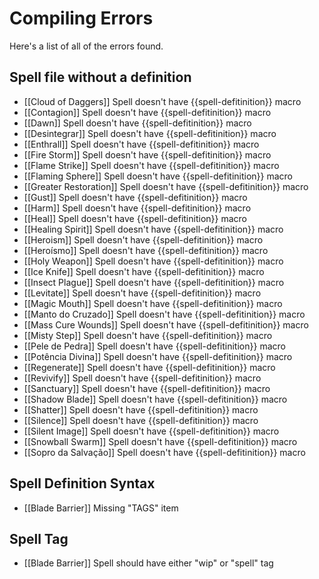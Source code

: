 # Compiling Errors
Here's a list of all of the errors found.

## Spell file without a definition
- [[Cloud of Daggers]] Spell doesn't have {{spell-defitinition}} macro
- [[Contagion]] Spell doesn't have {{spell-defitinition}} macro
- [[Dawn]] Spell doesn't have {{spell-defitinition}} macro
- [[Desintegrar]] Spell doesn't have {{spell-defitinition}} macro
- [[Enthrall]] Spell doesn't have {{spell-defitinition}} macro
- [[Fire Storm]] Spell doesn't have {{spell-defitinition}} macro
- [[Flame Strike]] Spell doesn't have {{spell-defitinition}} macro
- [[Flaming Sphere]] Spell doesn't have {{spell-defitinition}} macro
- [[Greater Restoration]] Spell doesn't have {{spell-defitinition}} macro
- [[Gust]] Spell doesn't have {{spell-defitinition}} macro
- [[Harm]] Spell doesn't have {{spell-defitinition}} macro
- [[Heal]] Spell doesn't have {{spell-defitinition}} macro
- [[Healing Spirit]] Spell doesn't have {{spell-defitinition}} macro
- [[Heroism]] Spell doesn't have {{spell-defitinition}} macro
- [[Heroísmo]] Spell doesn't have {{spell-defitinition}} macro
- [[Holy Weapon]] Spell doesn't have {{spell-defitinition}} macro
- [[Ice Knife]] Spell doesn't have {{spell-defitinition}} macro
- [[Insect Plague]] Spell doesn't have {{spell-defitinition}} macro
- [[Levitate]] Spell doesn't have {{spell-defitinition}} macro
- [[Magic Mouth]] Spell doesn't have {{spell-defitinition}} macro
- [[Manto do Cruzado]] Spell doesn't have {{spell-defitinition}} macro
- [[Mass Cure Wounds]] Spell doesn't have {{spell-defitinition}} macro
- [[Misty Step]] Spell doesn't have {{spell-defitinition}} macro
- [[Pele de Pedra]] Spell doesn't have {{spell-defitinition}} macro
- [[Potência Divina]] Spell doesn't have {{spell-defitinition}} macro
- [[Regenerate]] Spell doesn't have {{spell-defitinition}} macro
- [[Revivify]] Spell doesn't have {{spell-defitinition}} macro
- [[Sanctuary]] Spell doesn't have {{spell-defitinition}} macro
- [[Shadow Blade]] Spell doesn't have {{spell-defitinition}} macro
- [[Shatter]] Spell doesn't have {{spell-defitinition}} macro
- [[Silence]] Spell doesn't have {{spell-defitinition}} macro
- [[Silent Image]] Spell doesn't have {{spell-defitinition}} macro
- [[Snowball Swarm]] Spell doesn't have {{spell-defitinition}} macro
- [[Sopro da Salvação]] Spell doesn't have {{spell-defitinition}} macro

## Spell Definition Syntax
- [[Blade Barrier]] Missing "TAGS" item

## Spell Tag
- [[Blade Barrier]] Spell should have either "wip" or "spell" tag